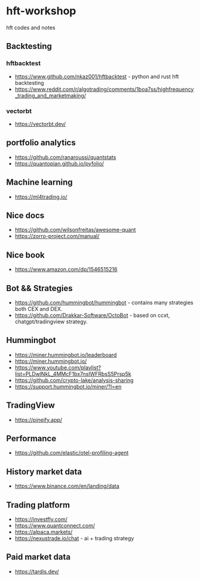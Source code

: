# hft-workshop

hft codes and notes

## Backtesting

### hftbacktest

- <https://www.github.com/nkaz001/hftbacktest> - python and rust hft backtesting
- <https://www.reddit.com/r/algotrading/comments/1boa7ss/highfrequency_trading_and_marketmaking/>

### vectorbt

- <https://vectorbt.dev/>

## portfolio analytics

- <https://github.com/ranaroussi/quantstats>
- <https://quantopian.github.io/pyfolio/>

## Machine learning

- <https://ml4trading.io/>

## Nice docs

- <https://github.com/wilsonfreitas/awesome-quant>
- <https://zorro-project.com/manual/>

## Nice book

- <https://www.amazon.com/dp/1546515216>

## Bot && Strategies

- <https://github.com/hummingbot/hummingbot> - contains many strategies both CEX and DEX.
- <https://github.com/Drakkar-Software/OctoBot> - based on ccxt, chatgpt/tradingview strategy.

## Hummingbot

- <https://miner.hummingbot.io/leaderboard>
- <https://miner.hummingbot.io/>
- <https://www.youtube.com/playlist?list=PLDwlNkL_4MMcF1bx7nsIWFRbsS5Prsp5k>
- <https://github.com/crypto-lake/analysis-sharing>
- <https://support.hummingbot.io/miner/?l=en>

## TradingView

* <https://pineify.app/>

## Performance

- <https://github.com/elastic/otel-profiling-agent>

## History market data

- <https://www.binance.com/en/landing/data>

## Trading platform

- <https://investfly.com/>
- <https://www.quantconnect.com/>
- <https://alpaca.markets/>
- <https://nexustrade.io/chat> - ai + trading strategy

## Paid market data

- <https://tardis.dev/>
